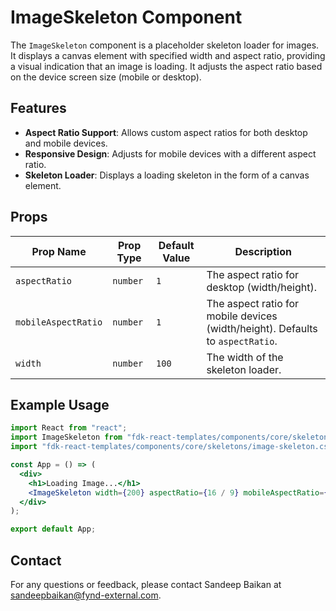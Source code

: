 # ImageSkeleton Component

The `ImageSkeleton` component is a placeholder skeleton loader for images. It displays a canvas element with specified width and aspect ratio, providing a visual indication that an image is loading. It adjusts the aspect ratio based on the device screen size (mobile or desktop).

## Features
- **Aspect Ratio Support**: Allows custom aspect ratios for both desktop and mobile devices.
- **Responsive Design**: Adjusts for mobile devices with a different aspect ratio.
- **Skeleton Loader**: Displays a loading skeleton in the form of a canvas element.

## Props

| Prop Name         | Prop Type   | Default Value | Description                                                             |
|-------------------|-------------|---------------|-------------------------------------------------------------------------|
| `aspectRatio`     | `number`    | `1`           | The aspect ratio for desktop (width/height).                             |
| `mobileAspectRatio`| `number`    | `1`           | The aspect ratio for mobile devices (width/height). Defaults to `aspectRatio`. |
| `width`            | `number`    | `100`         | The width of the skeleton loader.                                        |

## Example Usage

```jsx
import React from "react";
import ImageSkeleton from "fdk-react-templates/components/core/skeletons/image-skeleton";
import "fdk-react-templates/components/core/skeletons/image-skeleton.css";

const App = () => (
  <div>
    <h1>Loading Image...</h1>
    <ImageSkeleton width={200} aspectRatio={16 / 9} mobileAspectRatio={4 / 3} />
  </div>
);

export default App;


```
## Contact

For any questions or feedback, please contact Sandeep Baikan at [sandeepbaikan@fynd-external.com](mailto:sandeepbaikan@fynd-external.com).